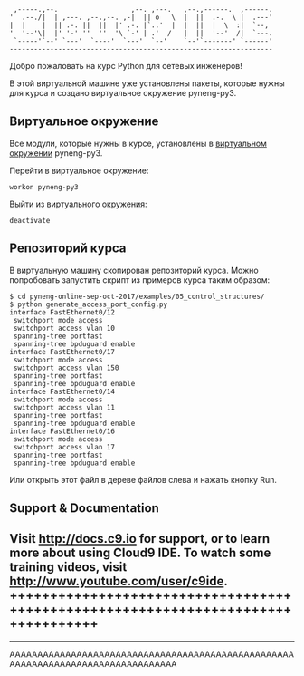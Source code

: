 
     ,-----.,--.                  ,--. ,---.   ,--.,------.  ,------.
    '  .--./|  | ,---. ,--.,--. ,-|  || o   \  |  ||  .-.  \ |  .---'
    |  |    |  || .-. ||  ||  |' .-. |`..'  |  |  ||  |  \  :|  `--, 
    '  '--'\|  |' '-' ''  ''  '\ `-' | .'  /   |  ||  '--'  /|  `---.
     `-----'`--' `---'  `----'  `---'  `--'    `--'`-------' `------'
    ----------------------------------------------------------------- 

Добро пожаловать на курс Python для сетевых инженеров!

В этой виртуальной машине уже установлены пакеты, которые нужны для курса
и создано виртуальное окружение pyneng-py3.

## Виртуальное окружение

Все модули, которые нужны в курсе, установлены в  [виртуальном окружении](https://natenka.gitbooks.io/pyneng/content/v/python3.6/book/01_intro/virtualenv.html) pyneng-py3.

Перейти в виртуальное окружение:
```
workon pyneng-py3
```

Выйти из виртуального окружения:
```
deactivate
```

## Репозиторий курса

В виртуальную машину скопирован репозиторий курса.
Можно попробовать запустить скрипт из примеров курса таким образом:
```
$ cd pyneng-online-sep-oct-2017/examples/05_control_structures/
$ python generate_access_port_config.py 
interface FastEthernet0/12
 switchport mode access
 switchport access vlan 10
 spanning-tree portfast
 spanning-tree bpduguard enable
interface FastEthernet0/17
 switchport mode access
 switchport access vlan 150
 spanning-tree portfast
 spanning-tree bpduguard enable
interface FastEthernet0/14
 switchport mode access
 switchport access vlan 11
 spanning-tree portfast
 spanning-tree bpduguard enable
interface FastEthernet0/16
 switchport mode access
 switchport access vlan 17
 spanning-tree portfast
 spanning-tree bpduguard enable
```

Или открыть этот файл в дереве файлов слева и нажать кнопку Run.


## Support & Documentation

Visit http://docs.c9.io for support, or to learn more about using Cloud9 IDE.
To watch some training videos, visit http://www.youtube.com/user/c9ide.
+++++++++++++++++++++++++++++++++++++++++++++++++++++++++++++++++++++++++++++++++
---------------------------------------------------------------------------------
_________________________________________________________________________________
AAAAAAAAAAAAAAAAAAAAAAAAAAAAAAAAAAAAAAAAAAAAAAAAAAAAAAAAAAAAAAAAAAAAAAAAAAAAAAAAA